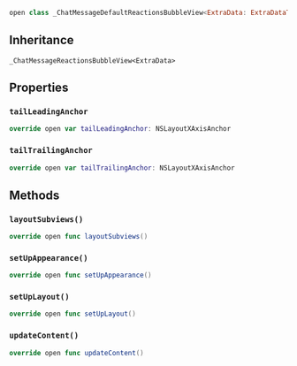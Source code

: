 
``` swift
open class _ChatMessageDefaultReactionsBubbleView<ExtraData: ExtraDataTypes>: _ChatMessageReactionsBubbleView<ExtraData> 
```

## Inheritance

`_ChatMessageReactionsBubbleView<ExtraData>`

## Properties

### `tailLeadingAnchor`

``` swift
override open var tailLeadingAnchor: NSLayoutXAxisAnchor 
```

### `tailTrailingAnchor`

``` swift
override open var tailTrailingAnchor: NSLayoutXAxisAnchor 
```

## Methods

### `layoutSubviews()`

``` swift
override open func layoutSubviews() 
```

### `setUpAppearance()`

``` swift
override open func setUpAppearance() 
```

### `setUpLayout()`

``` swift
override open func setUpLayout() 
```

### `updateContent()`

``` swift
override open func updateContent() 
```

